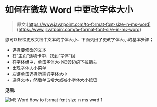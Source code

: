 # 如何在微软 Word 中更改字体大小

> 原文:[https://www.javatpoint.com/to-format-font-size-in-ms-word](https://www.javatpoint.com/to-format-font-size-in-ms-word)

您可以轻松更改文档中文本的字体大小。下面列出了更改字体大小的基本步骤；

*   选择要修改的文本
*   在“主页”选项卡中，找到“字体”组
*   在字体组中，单击字体大小框旁边的下拉箭头
*   出现字体大小菜单
*   左键单击选择所需的字体大小
*   选择文本，然后单击增大或减小字体大小按钮

**见图:**

![MS Word How to format font size in ms word 1](../Images/7d00206e01b30c2983f8fab4ccaa9c0c.png)